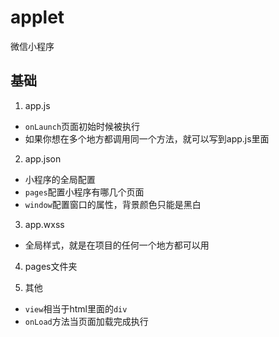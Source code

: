 # applet
微信小程序

## 基础
1. app.js
* `onLaunch`页面初始时候被执行
* 如果你想在多个地方都调用同一个方法，就可以写到app.js里面

2. app.json
* 小程序的全局配置
* `pages`配置小程序有哪几个页面
* `window`配置窗口的属性，背景颜色只能是黑白

3. app.wxss
* 全局样式，就是在项目的任何一个地方都可以用

4. pages文件夹

5. 其他
* `view`相当于html里面的`div`
* `onLoad`方法当页面加载完成执行
